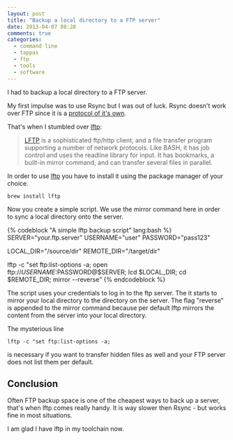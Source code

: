 ```yaml
---
layout: post
title: "Backup a local directory to a FTP server"
date: 2013-04-07 08:28
comments: true
categories:
  - command line
  - tappas
  - ftp
  - tools
  - software
---
```


I had to backup a local directory to a FTP server.

My first impulse was to use Rsync but I was out of luck. Rsync doesn't work over FTP since it is a [protocol of it's own][1].

That's when I stumbled over [lftp][2]:

> [LFTP][2] is a sophisticated ftp/http client, and a file transfer program supporting a number of network protocols. Like BASH, it has job control and uses the readline library for input. It has bookmarks, a built-in mirror command, and can transfer several files in parallel.

In order to use [lftp][2] you have to install it using the package manager of your choice.

    brew install lftp

Now you create a simple script. We use the mirror command here in order to sync a local directory onto the server.

{% codeblock "A simple lftp backup script" lang:bash %}
SERVER="your.ftp.server"
USERNAME="user"
PASSWORD="pass123"

LOCAL_DIR="/source/dir"
REMOTE_DIR="/target/dir"

lftp -c "set ftp:list-options -a;
open ftp://$USERNAME:$PASSWORD@$SERVER;
lcd $LOCAL_DIR;
cd $REMOTE_DIR;
mirror --reverse"
{% endcodeblock %}

The script uses your credentials to log in to the ftp server. The it starts to mirror your local directory to the directory on the server. The flag  "reverse" is appended to the mirror command because per default lftp mirrors the content from the server into your local directory.

The mysterious line

	lftp -c "set ftp:list-options -a;
	
is necessary if you want to transfer hidden files as well and your FTP server does not list them per default.

## Conclusion

Often FTP backup space is one of the cheapest ways to back up a server, that's when lftp comes really handy. It is way slower then Rsync - but  works fine in most situations.

I am glad I have lftp in my toolchain now.

[1]: http://en.wikipedia.org/wiki/Rsync
[2]: http://lftp.yar.ru/

